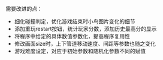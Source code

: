 需要改进的点：

- 细化碰撞判定，优化游戏结束时小鸟图片变化的细节
- 添加重玩restart按钮，统计玩家分数，添加历史最高分的显示
- 将程序中给定的具体数值参数化，提高程序复用性
- 修改画面size时，上下管道移动速度、间距等参数也随之变化
- 游戏难度设定，对应于初始参数和随机化参数不同的赋值